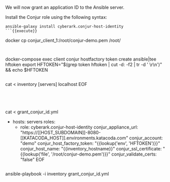 
We will now grant an application ID to the Ansible server.

Install the Conjur role using the following syntax:

```
ansible-galaxy install cyberark.conjur-host-identity
```{{execute}}

```
docker cp conjur_client_1:/root/conjur-demo.pem /root/
```{{execute}}


```
docker-compose exec client conjur hostfactory token create ansible|tee hftoken
export HFTOKEN="$(grep token hftoken | cut -d: -f2 | tr -d ' \r\n')" && echo $HFTOKEN
```{{execute}}

```
cat <<EOF > inventory
[servers]
localhost
EOF
```{{execute}}
  
  
  
```
cat <<EOF > grant_conjur_id.yml
- hosts: servers
  roles:
    - role: cyberark.conjur-host-identity
      conjur_appliance_url: "https://[[HOST_SUBDOMAIN]]-8080-[[KATACODA_HOST]].environments.katacoda.com"
      conjur_account: "demo"
      conjur_host_factory_token: "{{lookup('env', 'HFTOKEN')}}"
      conjur_host_name: "{{inventory_hostname}}"
      conjur_ssl_certificate:  "{{lookup('file', '/root/conjur-demo.pem')}}"
      conjur_validate_certs: "false"
EOF
```{{execute}}
```
ansible-playbook -i inventory grant_conjur_id.yml
```{{execute}}
